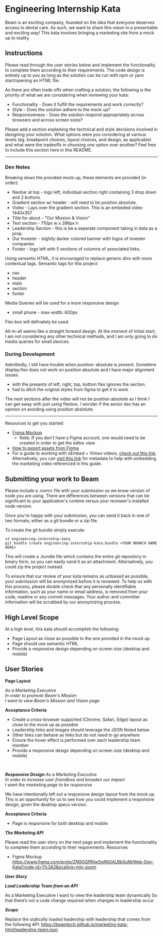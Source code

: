 Engineering Internship Kata
=================

Beam is an exciting company, founded on the idea that everyone deserves access to dental care. As such, we want to share this vision in a presentable and exciting way!
This kata involves bringing a marketing site from a mock up to reality.


Instructions
------------
Please read through the user stories below and implement the functionality to complete them according to their requirements. The code design is entirely up to you as long as the solution can be run with npm or yarn start/opening an HTML file.

As there are often trade offs when crafting a solution, the following is the priority of what we are considering when reviewing your kata:
- Functionality - Does it fulfill the requirements and work correctly?
- Style - Does the solution adhere to the mock up?
- Responsiveness - Does the solution respond appropriately across browsers and across screen sizes?

Please add a section explaining the technical and style decisions involved in designing your solution. What options were you considering at various levels (eg. breakpoint choices, layout choices, and design, as applicable) and what were the tradeoffs in choosing one option over another? Feel free to include this section here in this README.

-------------------------------------------
### Dev Notes </b>

Breaking down the provided mock-up, these elements are provided (in order):
-   Navbar at top - logo left, individual section right containing 3 drop down and 2 buttons.
-   Gradient section w/ header - will need to be position absolute.
-   Video - Lays over the gradient section. This is an embeded video 1440x357
-   Title for about - "Our Mission & Vision"
-   Text section - 710px w x 286px h
-   Leadership Section - this is be a seperate component taking in data as a prop.
-   Our Invester - slightly darker colored banner with logos of invester companies
-   Footer - logo left with 5 sections of columns of associated links.

Using semantic HTML, it is encouraged to replace generic divs with more contextual tags. Semantic tags for this project: 
-   nav
-   header
-   main
-   section
-   footer

Media Queries will be used for a more responsive design
- small phone - max-width: 600px

Flex box will definately be used. 

All-in-all seems like a straight forward design. At the moment of initial start, I am not considering any other technical methods, and I am only going to do media queries for small devices.

### During Development

Admittedly, I still have trouble when position: absolute is present. Sometime display:flex does not work on position absolute and I have major alignment issues.
-   with the presents of left, right, top, bottom flex ignores the section.
-   had to ditch the original styles from figma to get it to work

The next sections after the video will not be position absolute as I think I can get away with just using flexbox.
I wonder if the senior dev has an opinion on avoiding using position abslolute.

--------------------------------------------

Resources to get you started:

- [Figma Mockup](https://www.figma.com/proto/ZN9GQfR0wSgf6jGALBb0uM/Web-Dev-Kata?node-id=1%3A2&scaling=min-zoom)
    - Note: If you don't have a Figma account, one would need to be created in order to get the editor view
- [How to export assets from Figma](https://help.figma.com/hc/en-us/articles/360040514533-Export-to-PNG-JPG-SVG-or-PDF-with-Export-Settings)
- For a guide to working with oEmbed + Vimeo videos, [check out this link]('https://developer.vimeo.com/api/oembed/videos'). Alternatively, you can [visit this link](https://vimeo.com/api/oembed.json?url=https://vimeo.com/327864855) for metadata to help with embedding the marketing video referenced in this guide.

Submitting your work to Beam
---------------------------------
Please include a .nvmrc file with your submission so we know version of node you are using. There are differences between versions that can be significant to your application's runtime versus your reviewer's installed node version.

Once you're happy with your submission, you can send it back in one of two formats; either as a git bundle or a zip file.

To create the git bundle simply execute:

```shell
cd engineering-internship-kata
git bundle create engineering-internship-kata.bundle <YOUR BRANCH NAME HERE>
```

This will create a .bundle file which contains the entire git repository in binary form, so you can easily send it as an attachment. Alternatively, you could zip the project instead.

To ensure that our review of your kata remains as unbiased as possible, your submission will be anonymized before it is reviewed. To help us with this process, please double check that any personally identifiable information, such as your name or email address, is removed from your code, readme or any commit messages. Your author and committer information will be scrubbed by our anonymizing process.

High Level Scope
--------------------
At a high level, this kata should accomplish the following:
* Page Layout as close as possible to the one provided in the mock up
* Page should use semantic HTML
* Provide a responsive design depending on screen size (desktop and mobile)

User Stories
--------------
**Page Layout**

_As a Marketing Executive_<br>
_In order to promote Beam's Mission_<br>
_I want to view Beam's Mission and Vision page_<br>

**Acceptance Criteria**
* Create a cross-browser supported (Chrome, Safari, Edge) layout as close to the mock up as possible
* Leadership links and images should leverage the JSON Noted below
* Other links can behave as links but do not need to go anywhere
* Ensure the hover effect is performed over each leadership team member
* Provide a responsive design depending on screen size (desktop and mobile)
 
 <br>

***Responsive Design***
_As a Marketing Executive_<br>
_In order to increase user friendless and broaden our impact_<br>
_I want the marketing page to be responsive_<br>

We have intentionally left out a responsive design layout from the mock up. This is an opportunity for us to see how you could implement a responsive design, given the desktop specs version.

**Acceptance Criteria**

* Page is responsive for both desktop and mobile

***The Marketing API***

Please read the user story on the next page and implement the functionality to complete them according to their requirements.
Resources

* Figma Mockup https://www.figma.com/proto/ZN9GQfR0wSgf6jGALBb0uM/Web-Dev-Kata?node-id=1%3A2&scaling=min-zoom


***User Story***

***Load Leadership Team from an API***

As a Marketing Executive I want to view the leadership team dynamically So that there’s not a code change required when changes in leadership occur


***Scope***

Replace the statically loaded leadership with leadership that comes from the following API: https://beamtech.github.io/marketing-kata-html/leadership-team.json

